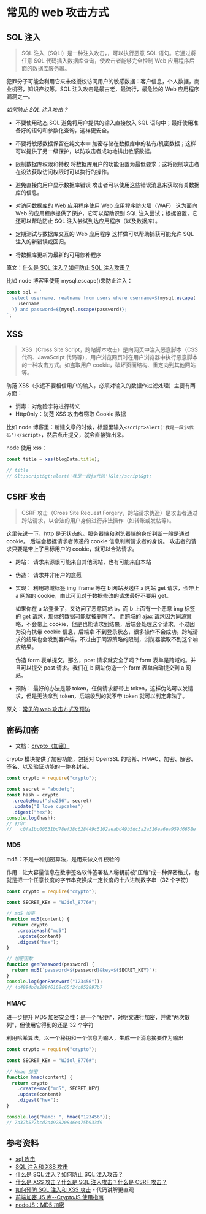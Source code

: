 # 常见的 web 攻击方式

## SQL 注入

> SQL 注入（SQLi）是一种注入攻击，，可以执行恶意 SQL 语句。它通过将任意 SQL 代码插入数据库查询，使攻击者能够完全控制 Web 应用程序后面的数据库服务器。

犯罪分子可能会利用它来未经授权访问用户的敏感数据：客户信息，个人数据，商业机密，知识产权等。SQL 注入攻击是最古老，最流行，最危险的 Web 应用程序漏洞之一。

_如何防止 SQL 注入攻击？_

- 不要使用动态 SQL
  避免将用户提供的输入直接放入 SQL 语句中；最好使用准备好的语句和参数化查询，这样更安全。

- 不要将敏感数据保留在纯文本中
  加密存储在数据库中的私有/机密数据；这样可以提供了另一级保护，以防攻击者成功地排出敏感数据。

- 限制数据库权限和特权
  将数据库用户的功能设置为最低要求；这将限制攻击者在设法获取访问权限时可以执行的操作。

- 避免直接向用户显示数据库错误
  攻击者可以使用这些错误消息来获取有关数据库的信息。

- 对访问数据库的 Web 应用程序使用 Web 应用程序防火墙（WAF）
  这为面向 Web 的应用程序提供了保护，它可以帮助识别 SQL 注入尝试；根据设置，它还可以帮助防止 SQL 注入尝试到达应用程序（以及数据库）。

- 定期测试与数据库交互的 Web 应用程序
  这样做可以帮助捕获可能允许 SQL 注入的新错误或回归。

- 将数据库更新为最新的可用修补程序

原文：[什么是 SQL 注入？如何防止 SQL 注入攻击？](https://www.php.cn/mysql-tutorials-416424.html)

比如 node 博客里使用 mysql.escape()来防止注入：

```js
const sql = `
  select username, realname from users where username=${mysql.escape(
    username
  )} and password=${mysql.escape(password)};
`;
```

## XSS

> XSS（Cross Site Script，跨站脚本攻击）是向网页中注入恶意脚本（CSS 代码、JavaScript 代码等），用户浏览网页时在用户浏览器中执行恶意脚本的一种攻击方式。如盗取用户 cookie，破坏页面结构、重定向到其他网站等。

防范 XSS（永远不要相信用户的输入，必须对输入的数据作过滤处理）主要有两方面：

- 消毒：对危险字符进行转义
- HttpOnly：防范 XSS 攻击者窃取 Cookie 数据

比如 node 博客里：新建文章的时候，标题里输入`<script>alert('我是一段js代码')</script>`，然后点击提交，就会直接弹出来。

node 使用 xss：

```js
const title = xss(blogData.title);

// title
// &lt;script&gt;alert('我是一段js代码')&lt;/script&gt;
```

## CSRF 攻击

> CSRF 攻击（Cross Site Request Forgery，跨站请求伪造）是攻击者通过跨站请求，以合法的用户身份进行非法操作（如转账或发帖等）。

这里先说一下，http 是无状态的。服务器端和浏览器端的身份判断一般是通过 cookie。 后端会根据请求者传递的 cookie 信息判断请求者的身份。 攻击者的请求只要是带上了目标用户的 cookie，就可以合法请求。

- 跨站：
  请求来源很可能来自其他网站，也有可能来自本站

- 伪造：
  请求并非用户的意愿

- 实现：
  利用跨域标签 img iframe 等在 b 网站发送往 a 网站 get 请求，会带上 a 网站的 cookie，由此可见对于数据修改的请求最好不要用 get。

  如果你在 a 站登录了，又访问了恶意网站 b，而 b 上面有一个恶意 img 标签的 get 请求，那你的数据可能就被删除了。 而跨域的 ajax 请求因为同源策略，不会带上 cookie，但是也能请求到结果，后端会处理这个请求，不过因为没有携带 cookie 信息，后端拿 不到登录状态，很多操作不会成功。跨域请求的结果也会发到客户端，不过由于同源策略的限制，浏览器读取不到这个响应结果。

  伪造 form 表单提交。那么，post 请求就安全了吗？form 表单是跨域的。并且可以提交 post 请求。我们在 b 网站伪造一个 form 表单自动提交到 a 网站。

- 预防：
  最好的办法是带 token，任何请求都带上 token，这样伪站可以发请求，但是无法拿到 token，后端收到的就不带 token 就可以判定非法了。

原文：[常见的 web 攻击方式及预防](https://blog.csdn.net/liusaint1992/article/details/80865350)

## 密码加密

- 文档：[crypto（加密）](http://nodejs.cn/api/crypto.html)

crypto 模块提供了加密功能，包括对 OpenSSL 的哈希、HMAC、加密、解密、签名、以及验证功能的一整套封装。

```js
const crypto = require("crypto");

const secret = "abcdefg";
const hash = crypto
  .createHmac("sha256", secret)
  .update("I love cupcakes")
  .digest("hex");
console.log(hash);
// 打印:
//   c0fa1bc00531bd78ef38c628449c5102aeabd49b5dc3a2a516ea6ea959d6658e
```

### MD5

md5：不是一种加密算法，是用来做文件校验的

作用：让大容量信息在数字签名软件签署私人秘钥前被"压缩"成一种保密格式，也就是把一个任意长度的字节串变换成一定长度的十六进制数字串（32 个字符）

```js
const crypto = require("crypto");

const SECRET_KEY = "WJiol_8776#";

// md5 加密
function md5(content) {
  return crypto
    .createHash("md5")
    .update(content)
    .digest("hex");
}

// 加密函数
function genPassword(password) {
  return md5(`password=${password}&key=${SECRET_KEY}`);
}
console.log(genPassword("123456"));
// 4d4994bde299f6168c65f24c852897b7
```

### HMAC

进一步提升 MD5 加密安全性：是一个"秘钥"，对明文进行加密，并做"两次散列"，但使用它得到的还是 32 个字符

利用哈希算法，以一个秘钥和一个信息为输入，生成一个消息摘要作为输出

```js
const crypto = require("crypto");

const SECRET_KEY = "WJiol_8776#";

// Hmac 加密
function hmac(content) {
  return crypto
    .createHmac("md5", SECRET_KEY)
    .update(content)
    .digest("hex");
}

console.log("hamc: ", hmac("123456"));
// 7d37b577bcd2a492820846e475b933f9
```

## 参考资料

- [sql 攻击](https://cloud.tencent.com/developer/information/sql%E6%94%BB%E5%87%BB)
- [SQL 注入和 XSS 攻击](https://cloud.tencent.com/developer/article/1455178)
- [什么是 SQL 注入？如何防止 SQL 注入攻击？](https://www.php.cn/mysql-tutorials-416424.html)
- [什么是 XSS 攻击？什么是 SQL 注入攻击？什么是 CSRF 攻击？](https://cloud.tencent.com/developer/article/1198977)
- [如何预防 SQL 注入和 XSS 攻击](https://blog.csdn.net/qq_41033290/article/details/91381962) - 代码讲解更直观
- [前端加密 JS 库--CryptoJS 使用指南 ](http://www.sosout.com/2018/09/05/cryptojs-tutorial.html)
- [nodeJS：MD5 加密](https://www.jianshu.com/p/92195252c2e0)
